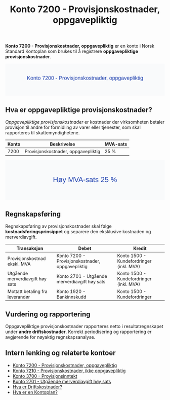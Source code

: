 ﻿---
title: "Konto 7200 - Provisjonskostnader, oppgavepliktig"
seoTitle: "7200-provisjonskostnader-oppgavepliktig"
description: '**Konto 7200 - Provisjonskostnader, oppgavepliktig** er en konto i Norsk Standard Kontoplan som brukes til å registrere **oppgavepliktige provisjonskostnader**...'
---

**Konto 7200 - Provisjonskostnader, oppgavepliktig** er en konto i Norsk Standard Kontoplan som brukes til å registrere **oppgavepliktige provisjonskostnader**.

![Illustrasjon av konto 7200 Provisjonskostnader, oppgavepliktig](7200-provisjonskostnader-oppgavepliktig-image.svg)

## Hva er oppgavepliktige provisjonskostnader?

*Oppgavepliktige provisjonskostnader* er kostnader der virksomheten betaler provisjon til andre for formidling av varer eller tjenester, som skal rapporteres til skattemyndighetene.

| Konto | Beskrivelse                          | MVA-sats |
|-------|--------------------------------------|----------|
| 7200  | Provisjonskostnader, oppgavepliktig | 25 %     |

![Høy MVA-sats 25 %](7200-mva-hoy-sats.svg)

## Regnskapsføring

Regnskapsføring av provisjonskostnader skal følge **kostnadsføringsprinsippet** og separere den eksklusive kostnaden og merverdiavgift.

| Transaksjon                             | Debet                                            | Kredit                                   |
|-----------------------------------------|--------------------------------------------------|------------------------------------------|
| Provisjonskostnad ekskl. MVA            | Konto 7200 - Provisjonskostnader, oppgavepliktig | Konto 1500 - Kundefordringer (inkl. MVA) |
| Utgående merverdiavgift høy sats        | Konto 2701 - Utgående merverdiavgift høy sats     | Konto 1500 - Kundefordringer (inkl. MVA) |
| Mottatt betaling fra leverandør         | Konto 1920 - Bankinnskudd                        | Konto 1500 - Kundefordringer             |

## Vurdering og rapportering

Oppgavepliktige provisjonskostnader rapporteres netto i resultatregnskapet under **andre driftskostnader**. Korrekt periodisering og rapportering er avgjørende for nøyaktig regnskapsanalyse.

## Intern lenking og relaterte kontoer

* [Konto 7200 - Provisjonskostnader, oppgavepliktig](/blogs/kontoplan/7200-provisjonskostnader-oppgavepliktig "Konto 7200 - Provisjonskostnader, oppgavepliktig")
* [Konto 7210 - Provisjonskostnader, ikke oppgavepliktig](/blogs/kontoplan/7210-provisjonskostnader-ikke-oppgavepliktig "Konto 7210 - Provisjonskostnader, ikke oppgavepliktig")
* [Konto 3700 - Provisjonsinntekt](/blogs/kontoplan/3700-provisjonsinntekt "Konto 3700 - Provisjonsinntekt")
* [Konto 2701 - Utgående merverdiavgift høy sats](/blogs/kontoplan/2701-utgaende-merverdiavgift-hoy-sats "Konto 2701 - Utgående merverdiavgift høy sats")
* [Hva er Driftskostnader?](/blogs/regnskap/hva-er-driftskostnader "Hva er Driftskostnader? Komplett Guide til Driftskostnader i Regnskap")
* [Hva er en Kontoplan?](/blogs/regnskap/hva-er-kontoplan "Hva er en Kontoplan? Komplett Guide til Kontoplaner i Norsk Regnskap")






